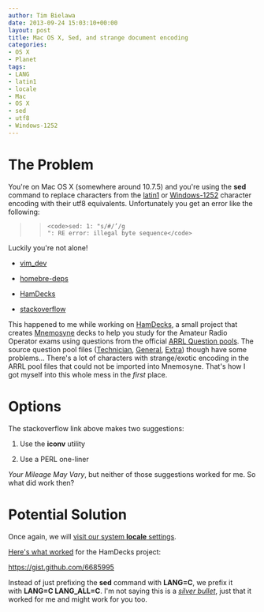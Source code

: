 ```yaml
---
author: Tim Bielawa
date: 2013-09-24 15:03:10+00:00
layout: post
title: Mac OS X, Sed, and strange document encoding
categories:
- OS X
- Planet
tags:
- LANG
- latin1
- locale
- Mac
- OS X
- sed
- utf8
- Windows-1252
---
```


# The Problem


You're on Mac OS X (somewhere around 10.7.5) and you're using the **sed** command to replace characters from the [latin1](http://en.wikipedia.org/wiki/Latin1) or [Windows-1252](http://en.wikipedia.org/wiki/Windows-1252) character encoding with their utf8 equivalents. Unfortunately you get an error like the following:


<blockquote>

>     
>     <code>sed: 1: "s/#/’/g
>     ": RE error: illegal byte sequence</code>
> 
> 
</blockquote>


Luckily you're not alone!



	
  * [vim_dev](https://groups.google.com/forum/?fromgroups#!topic/vim_dev/Bb6PAdwOpTc)

	
  * [homebre-deps](https://github.com/Homebrew/homebrew-dupes/pull/21)

	
  * [HamDecks](https://github.com/tbielawa/HamDecks/issues/4)

	
  * [stackoverflow](http://stackoverflow.com/questions/5709540/sed-unable-to-execute-some-commands-on-utf-8-encoded-chars)


This happened to me while working on [HamDecks](https://github.com/tbielawa/HamDecks), a small project that creates [Mnemosyne](http://www.mnemosyne-proj.org/) decks to help you study for the Amateur Radio Operator exams using questions from the official [ARRL Question pools](http://www.arrl.org/question-pools). The source question pool files ([Technician](http://www.ncvec.org/downloads/Revised%20Element%202.txt), [General](http://www.ncvec.org/downloads/Final%20Element%203%20Pool.txt), [Extra](http://www.ncvec.org/downloads/REVISED%20Extra%20Class%20Pool.txt)) though have some problems... There's a lot of characters with strange/exotic encoding in the ARRL pool files that could not be imported into Mnemosyne. That's how I got myself into this whole mess in the _first_ place.


# Options


The stackoverflow link above makes two suggestions:



	
  1. Use the **iconv** utility

	
  2. Use a PERL one-liner


_Your Mileage May Vary_, but neither of those suggestions worked for me. So what did work then?


# Potential Solution


Once again, we will [visit our system **locale** settings](http://blog.lnx.cx/2009/08/13/fixing-my-missing-locales/).

[Here's what worked](https://github.com/tbielawa/HamDecks/pull/5) for the HamDecks project:

https://gist.github.com/6685995

Instead of just prefixing the **sed** command with **LANG=C**, we prefix it with **LANG=C LANG_ALL=C**. I'm not saying this is a [_silver bullet_](http://en.wikipedia.org/wiki/No_Silver_Bullet), just that it worked for me and might work for you too.
